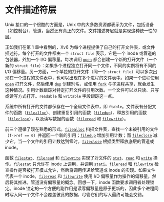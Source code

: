 # 文件描述符层

Unix 接口的一个很酷的方面是，Unix 中的大多数资源都表示为文件，包括设备（如控制台）、管道，当然还有真正的文件。文件描述符层就是实现这种统一性的层。

正如我们在第 1 章中看到的，Xv6 为每个进程提供了自己的打开文件表，或文件描述符。每个打开的文件都由一个 `struct file` 表示，它是一个 inode 或管道的包装器，外加一个 I/O 偏移量。每次调用 [`open`](/source/xv6-riscv/user/user.h.md) 都会创建一个新的打开文件（一个新的 `struct file`）：如果多个进程独立打开同一个文件，不同的实例将有不同的 I/O 偏移量。另一方面，一个单独的打开文件（同一个 `struct file`）可以多次出现在一个进程的文件表中，也可以出现在多个进程的文件表中。如果一个进程使用 [`open`](/source/xv6-riscv/user/user.h.md) 打开文件，然后使用 [`dup`](/source/xv6-riscv/user/user.h.md) 创建别名，或使用 [`fork`](/source/xv6-riscv/user/user.h.md) 与子进程共享，就会发生这种情况。引用计数跟踪对特定打开文件的引用次数。一个文件可以以只读、只写或读写方式打开。`readable` 和 `writable` 字段跟踪这一点。

系统中所有打开的文件都保存在一个全局文件表中，即 `ftable`。文件表有分配文件的函数（[`filealloc`](/source/xv6-riscv/kernel/file.c.md)）、创建重复引用的函数（[`filedup`](/source/xv6-riscv/kernel/file.c.md)）、释放引用的函数（[`fileclose`](/source/xv6-riscv/kernel/defs.h.md)），以及读写数据的函数（[`fileread`](/source/xv6-riscv/kernel/defs.h.md) 和 [`filewrite`](/source/xv6-riscv/kernel/defs.h.md)）。

前三个遵循了现在熟悉的形式。[`filealloc`](/source/xv6-riscv/kernel/file.c.md) 扫描文件表，查找一个未被引用的文件（`f->ref == 0`）并返回一个新的引用；[`filedup`](/source/xv6-riscv/kernel/file.c.md) 增加引用计数；而 [`fileclose`](/source/xv6-riscv/kernel/defs.h.md) 减少它。当一个文件的引用计数达到零时，[`fileclose`](/source/xv6-riscv/kernel/defs.h.md) 根据类型释放底层的管道或 inode。

函数 [`filestat`](/source/xv6-riscv/kernel/defs.h.md)、[`fileread`](/source/xv6-riscv/kernel/defs.h.md) 和 [`filewrite`](/source/xv6-riscv/kernel/defs.h.md) 实现了对文件的 [`stat`](/source/xv6-riscv/user/user.h.md)、[`read`](/source/xv6-riscv/user/user.h.md) 和 [`write`](/source/xv6-riscv/user/user.h.md) 操作。[`filestat`](/source/xv6-riscv/kernel/defs.h.md) 只允许在 inode 上调用，并调用 [`stati`](/source/xv6-riscv/kernel/defs.h.md)。[`fileread`](/source/xv6-riscv/kernel/defs.h.md) 和 [`filewrite`](/source/xv6-riscv/kernel/defs.h.md) 检查操作是否被打开模式允许，然后将调用传递给管道或 inode 的实现。如果文件代表一个 inode，[`fileread`](/source/xv6-riscv/kernel/defs.h.md) 和 [`filewrite`](/source/xv6-riscv/kernel/defs.h.md) 使用 I/O 偏移量作为操作的偏移量，然后将其推进。管道没有偏移量的概念。回想一下，inode 函数要求调用者处理锁定。inode 锁定的一个方便的副作用是读写偏移量是原子更新的，因此多个进程同时写入同一个文件不会覆盖彼此的数据，尽管它们的写入最终可能会交错。